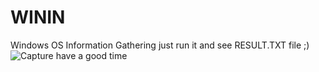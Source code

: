 # WININ
Windows OS Information Gathering
just run it and see RESULT.TXT file ;)
![Capture](https://user-images.githubusercontent.com/115831872/196684689-fa6f02e1-7f39-4784-9019-2632b56588fe.PNG)
have a good time
